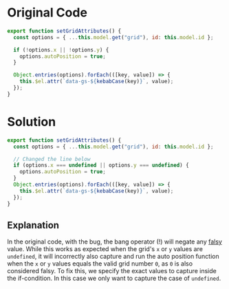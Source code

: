 # Original Code

```javascript
export function setGridAttributes() {
  const options = { ...this.model.get("grid"), id: this.model.id };

  if (!options.x || !options.y) {
    options.autoPosition = true;
  }

  Object.entries(options).forEach(([key, value]) => {
    this.$el.attr(`data-gs-${kebabCase(key)}`, value);
  });
}
```

# Solution

```javascript
export function setGridAttributes() {
  const options = { ...this.model.get("grid"), id: this.model.id };

  // Changed the line below
  if (options.x === undefined || options.y === undefined) {
    options.autoPosition = true;
  }
  Object.entries(options).forEach(([key, value]) => {
    this.$el.attr(`data-gs-${kebabCase(key)}`, value);
  });
}
```

## Explanation

In the original code, with the bug, the bang operator (!) will negate any [falsy](https://developer.mozilla.org/en-US/docs/Glossary/Falsy) value.
While this works as expected when the grid's `x` or `y` values are `undefined`, it will incorrectly also capture and run the auto position function when the `x` or `y` values equals the valid grid number `0`, as `0` is also considered falsy. To fix this, we specify the exact values to capture inside the if-condition. In this case we only want to capture the case of `undefined`.
